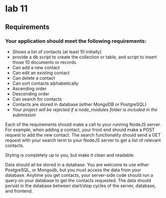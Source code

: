 # lab 11

## Requirements

### Your application should meet the following requirements:

* Shows a list of contacts (at least 10 initially)
* provide a db script to create the collection or table, and script to insert those 10 documents or records
* Can add a new contact
* Can edit an existing contact
* Can delete a contact
* Can sort contacts alphabetically
* Ascending order
* Descending order
* Can search for contacts
* Contacts are stored in database (either MongoDB or PostgreSQL)
* _Your project will be rejected if a node_modules folder is included in the submission_

Each of the requirements should make a call to your running NodeJS server.  For example, when adding a contact, your front end should make a POST request to add the new contact.  The search functionality should send a GET request with your search term to your NodeJS server to get a list of relevant contacts.

Styling is completely up to you, but make it clean and readable.

Data should all be stored in a database.  You are welcome to use either PostgreSQL, or Mongodb, but you must access the data from your database.  Anytime you get contacts, your server-side code should run a query on your database to get the contacts requested.  The data should persist in the database between start/stop cycles of the server, database, and frontend.

